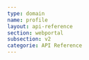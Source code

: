 ```yaml
---
type: domain
name: profile
layout: api-reference
section: webportal
subsection: v2
categorie: API Reference
---
```


